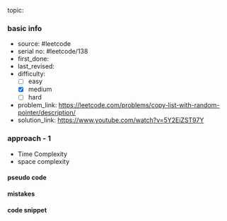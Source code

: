 topic:

### basic info
- source: #leetcode 
- serial no: #leetcode/138
- first_done:
- last_revised:
- difficulty:
	- [ ] easy
	- [x] medium
	- [ ] hard
- problem_link: https://leetcode.com/problems/copy-list-with-random-pointer/description/
- solution_link: https://www.youtube.com/watch?v=5Y2EiZST97Y

### approach - 1
- Time Complexity
- space complexity

#### pseudo code

#### mistakes

#### code snippet
```python

```
